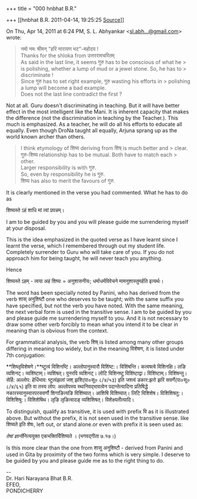 +++
title = "000 hnbhat B.R."

+++
[[hnbhat B.R.	2011-04-14, 19:25:25 [Source](https://groups.google.com/g/samskrita/c/FeD5-0itVNE)]]



  
  

On Thu, Apr 14, 2011 at 6:24 PM, S. L. Abhyankar \<[sl.abh...@gmail.com]()\> wrote:  

> नमो नमः श्रीमन् "हरि नारायण भट"-महोदय !  
> Thanks for the shloka from उत्तररामचरितम्  
> As said in the last line, it seems गुरु has to be conscious of what he > is polishing, whether a lump of mud or a jewel stone. So, he has to > discriminate !  
> Since गुरु has to set right example, गुरु wasting his efforts in > polishing a lump will become a bad example.  
> Does not the last line contradict the first ?  

  

Not at all. Guru doesn't discriminating in teaching. But it will have better effect in the most intelligent like the Mani. It is inherent capacity that makes the difference (not the discrimination in teaching by the Teacher.). This much is emphasized. As a teacher, he will do all his efforts to educate all equally. Even though DroNa taught all equally, Arjuna sprang up as the world known archer than others.



> I think etymology of शिष्य deriving from शिष् is much better and > clear.  
> गुरु-शिष्य relationship has to be mutual. Both have to match each > other.  
> Larger responsibility is with गुरु.  
> So, even by responsibility he is गुरु.  
> शिष्य has also to merit the favours of गुरु.  

  

It is clearly mentioned in the verse you had commented. What he has to do as

  

शिष्यस्ते ऽहं शाधि मां त्वां प्रपन्नम्।

  

I am to be guided by you and you will please guide me surrendering myself at your disposal.

  

This is the idea emphasized in the quoted verse as I have learnt since I learnt the verse, which I remembered through out my student life. Completely surrender to Guru who will take care of you. If you do not approach him for being taught, he will never teach you anything.

  

Hence

  

शिष्यस्ते ऽहम् - त्वया अहं शिष्यः = अनुशासनीयः; धर्माधर्मविवेचने मामनुशास्तुमर्हति इत्यर्थः।

  

The word has been specially noted by Panini, who has derived from the verb शास् अनुशिष्टौ one who deserves to be taught; with the same suffix you have specified, but not the verb you have noted. With the same meaning, the next verbal form is used in the transitive sense. I am to be guided by you and please guide me surrendering myself to you. And it is not necessary to draw some other verb forcibly to mean what you intend it to be clear in meaning than is obvious from the context.

  

  

For grammatical analysis, the verb शिष् is listed among many other groups differing in meaning too widely, but in the meaning विशेषण, it is listed under 7th conjugation:

  

**शिष्लृविशेषणे।**ष्टुत्वं विशिनष्टि। अल्लोपानुस्वारौ विशिंष्ट:। विशिंषन्ति। कत्वषत्वे विशिनक्षि। लङि व्यशिनट्‌। व्यशिंष्टाम्‌। व्यशिंषत्‌। पुनरपि व्यशिनट्‌। लोटि विशिनष्टु विशिंष्टाद्वा। विशिंष्टाम्‌। विशिंषन्तु। सेर्हि: अल्लोप: हेर्धिभाव: ष्टुत्वंझलां जश् झशि(पा०सू० ८/४/५३) इति जश्त्वं डकार:झरो झरि सवर्णे(पा०सू० ८/४/६५) इति वा तस्य लोप: अल्लोपस्य स्थानिवद्भावत्वेन पदान्तेत्यादिना प्रतिषिद्धे नकारस्यानुस्वारपरसवर्णौ शिगाङित्यङि विशिंष्यात्‌। आशिषि विशिष्यात्‌। लिटि विशिशेष। विशिशिषतु:। विशिशिषु:। विशिशेषिथ। लृङि लृङित्वादङ्‌ व्यशिशिषत्‌। विशेक्ष्यतीत्यादि।

  

To distinguish, qualify as transitive, it is used with prefix वि as it is illustrated above. But without the prefix, it is not seen used in the transitive sense. like शिष्यते इति शेषः, left out, or stand alone.or even with prefix it is seen used as:

  

*तेषां ज्ञानी*नित्ययुक्त एकभक्तिर्विशिष्यते । (भगवद्गीता ७.१७।)



Is this more clear than the one from शासु अनुशिष्टौ - derived from Panini and used in Gita by proximity of the two forms which is very simple. I deserve to be guided by you and please guide me as to the right thing to do.

  

  
--  
Dr. Hari Narayana Bhat B.R.  
EFEO,  
PONDICHERRY  

